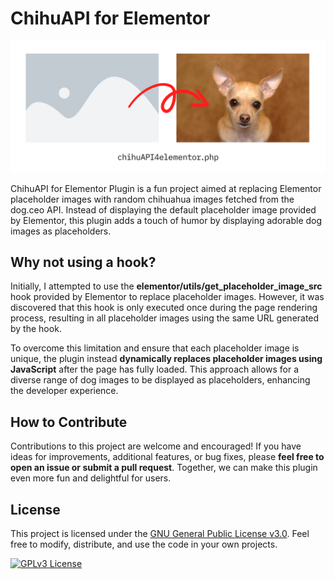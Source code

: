 # ChihuAPI for Elementor

![ChihuAPI for Elementor](chihuapi4elementor.png)

ChihuAPI for Elementor Plugin is a fun project aimed at replacing Elementor placeholder images with random chihuahua images fetched from the dog.ceo API. Instead of displaying the default placeholder image provided by Elementor, this plugin adds a touch of humor by displaying adorable dog images as placeholders.

## Why not using a hook?

Initially, I attempted to use the **elementor/utils/get_placeholder_image_src** hook provided by Elementor to replace placeholder images. However, it was discovered that this hook is only executed once during the page rendering process, resulting in all placeholder images using the same URL generated by the hook.

To overcome this limitation and ensure that each placeholder image is unique, the plugin instead **dynamically replaces placeholder images using JavaScript** after the page has fully loaded. This approach allows for a diverse range of dog images to be displayed as placeholders, enhancing the developer experience.

## How to Contribute

Contributions to this project are welcome and encouraged! If you have ideas for improvements, additional features, or bug fixes, please **feel free to open an issue or submit a pull request**. Together, we can make this plugin even more fun and delightful for users.

## License

This project is licensed under the [GNU General Public License v3.0](LICENSE). Feel free to modify, distribute, and use the code in your own projects.

[![GPLv3 License](https://img.shields.io/badge/License-GPL%20v3-yellow.svg)](https://opensource.org/licenses/)